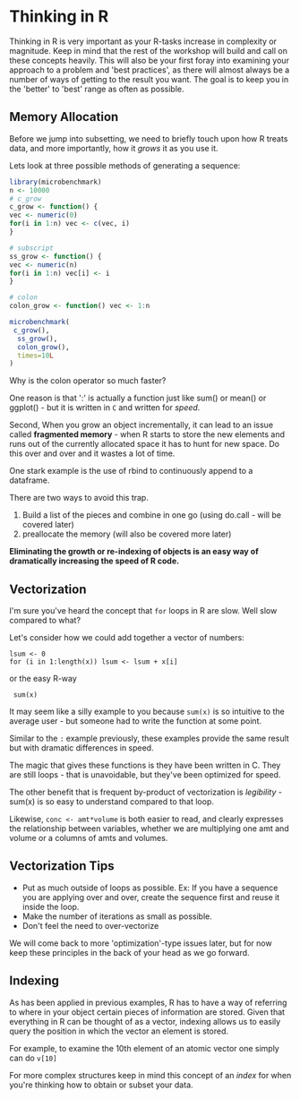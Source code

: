 
# Thinking in R

Thinking in R is very important as your R-tasks increase in complexity or magnitude.  Keep in mind that the rest of the workshop will build and call on these concepts heavily. This will also be your first foray into examining your approach to a problem and 'best practices', as there will almost always be a number of ways of getting to the result you want. The goal is to keep you in the 'better' to 'best' range as often as possible. 


## Memory Allocation

Before we jump into subsetting, we need to briefly touch upon how R treats data, and more importantly, how it *grows* it as you use it.

Lets look at three possible methods of generating a sequence:


```r
library(microbenchmark)
n <- 10000
# c_grow
c_grow <- function() {
vec <- numeric(0)
for(i in 1:n) vec <- c(vec, i)
}

# subscript
ss_grow <- function() {
vec <- numeric(n)
for(i in 1:n) vec[i] <- i
}

# colon
colon_grow <- function() vec <- 1:n

microbenchmark(
 c_grow(),
  ss_grow(),
  colon_grow(),
  times=10L
)
```

Why is the colon operator so much faster?

One reason is that ':' is actually a function just like sum() or mean() or ggplot() - but it is written in `C` and written for *speed*. 

Second, When you grow an object incrementally, it can lead to an issue called **fragmented memory** - when R starts to store the new elements and runs out of the currently allocated space it has to hunt for new space. Do this over and over and it wastes a lot of time.

One stark example is the use of rbind to continuously append to a dataframe.

There are two ways to avoid this trap.

1. Build a list of the pieces and combine in one go (using do.call - will be covered later)
2. preallocate the memory (will also be covered more later)

**Eliminating the growth or re-indexing of objects is an easy way of dramatically increasing the speed of R code.**

## Vectorization
I'm sure you've heard the concept that `for` loops in R are slow. Well slow compared to what?  

Let's consider how we could add together a vector of numbers:

```
lsum <- 0
for (i in 1:length(x)) lsum <- lsum + x[i]
```

or the easy R-way

```
 sum(x) 
```

It may seem like a silly example to you because `sum(x)` is so intuitive to the average user - but someone had to write the function at some point.

Similar to the `:` example previously, these examples provide the same result but with dramatic differences in speed.

The magic that gives these functions is they have been written in C. They are still loops - that is unavoidable, but they've been optimized for speed.

The other benefit that is frequent by-product of vectorization is *legibility* - sum(x) is so easy to understand compared to that loop.

Likewise, `conc <- amt*volume` is both easier to read, and clearly expresses the relationship between variables, whether we are multiplying one amt and volume or a columns of amts and volumes.

## Vectorization Tips
* Put as much outside of loops as possible. Ex: If you have a sequence you are applying over and over, create the sequence first and reuse it inside the loop.
* Make the number of iterations as small as possible. 
* Don't feel the need to over-vectorize

We will come back to more 'optimization'-type issues later, but for now keep these principles in the back of your head as we go forward.

## Indexing

As has been applied in previous examples, R has to have a way of referring to where in your object certain pieces of information are stored. Given that everything in R can be thought of as a vector, indexing allows us to easily query the position in which the vector an element is stored.

For example, to examine the 10th element of an atomic vector one simply can do `v[10]`

For more complex structures keep in mind this concept of an *index* for when you're thinking how to obtain or subset your data.
